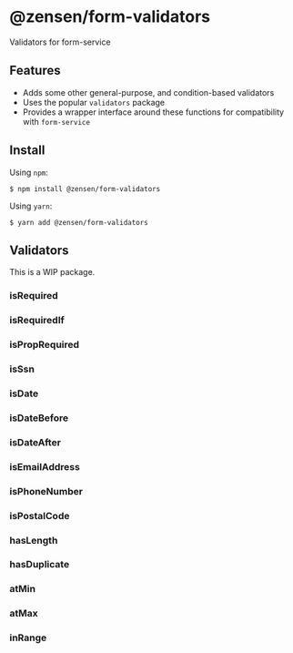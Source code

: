 # @zensen/form-validators

Validators for form-service

## Features

- Adds some other general-purpose, and condition-based validators
- Uses the popular `validators` package
- Provides a wrapper interface around these functions for compatibility with `form-service`

## Install

Using `npm`:

```
$ npm install @zensen/form-validators
```

Using `yarn`:

```
$ yarn add @zensen/form-validators
```

## Validators

This is a WIP package.

### isRequired

### isRequiredIf

### isPropRequired

### isSsn

### isDate

### isDateBefore

### isDateAfter

### isEmailAddress

### isPhoneNumber

### isPostalCode

### hasLength

### hasDuplicate

### atMin

### atMax

### inRange
